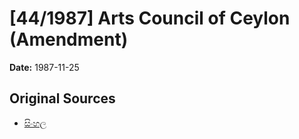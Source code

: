 # [44/1987] Arts Council of Ceylon (Amendment)

**Date:** 1987-11-25

## Original Sources

- [සිංහල](https://documents.gov.lk/view/acts/1987/11/44-1987_S.pdf)
